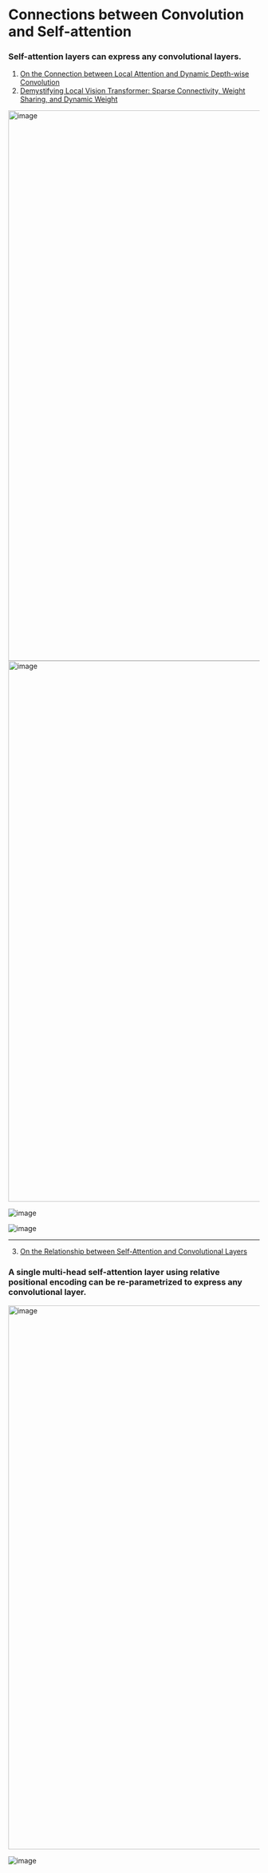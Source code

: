 # Connections between Convolution and Self-attention
### Self-attention layers can express any convolutional layers.
1. [On the Connection between Local Attention and Dynamic Depth-wise Convolution](https://arxiv.org/abs/2106.04263)
2. [Demystifying Local Vision Transformer: Sparse Connectivity, Weight Sharing, and Dynamic Weight](https://jingdongwang2017.github.io/Pubs/Demystify_Local_Attention.pdf)

<img width="1103" alt="image" src="https://user-images.githubusercontent.com/31528604/203741200-0d839356-a4d7-4da2-b1b5-78669e6b317a.png">

<img width="1084" alt="image" src="https://user-images.githubusercontent.com/31528604/203740765-565a6b22-6b63-4025-9cdc-9a425cf73729.png">

![image](https://user-images.githubusercontent.com/31528604/203011968-ef50e4a9-b2c1-4f6d-b50d-3e7622b4ed9b.png)

![image](https://user-images.githubusercontent.com/31528604/203012818-43cd5df5-34e0-46b7-b450-f93f0c68e951.png)

---

3. [On the Relationship between Self-Attention and Convolutional Layers](https://arxiv.org/abs/1911.03584)
### A single multi-head self-attention layer using relative positional encoding can be re-parametrized to express any convolutional layer.

<img width="1090" alt="image" src="https://user-images.githubusercontent.com/31528604/203744261-95b5cba9-81ec-4daf-bd8c-7e5fd94d4878.png">

![image](https://user-images.githubusercontent.com/31528604/203018832-cce8a3a4-17ab-4712-8501-d567255faeda.png)
